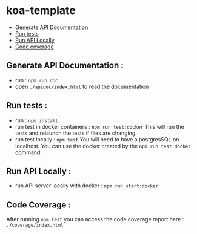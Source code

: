# koa-template

- [Generate API Documentation](#generate-api-documentation)
- [Run tests](#run-tests)
- [Run API Locally](#run-api-locally)
- [Code coverage](#code-coverage)

## Generate API Documentation :

- run : `npm run doc`
- open `./apidoc/index.html` to read the documentation

## Run tests :

- run : `npm install`
- run test in docker containers : `npm run test:docker` This will run the tests and relaunch the tests if files are changing.
- run test locally : `npm test` You will need to have a postgresSQL on localhost. You can use the docker created by the `npm run test:docker` command.

## Run API Locally :

- run API server locally with docker : `npm run start:docker`

## Code Coverage :

After running `npm test` you can access the code coverage report here : `./coverage/index.html`
